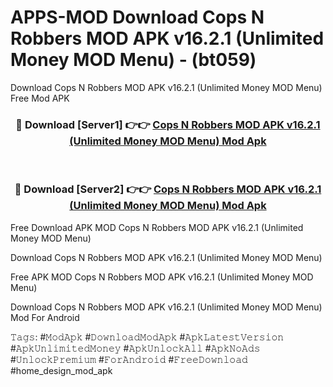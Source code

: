 # APPS-MOD Download Cops N Robbers MOD APK v16.2.1 (Unlimited Money MOD Menu) - (bt059)
Download Cops N Robbers MOD APK v16.2.1 (Unlimited Money MOD Menu) Free Mod APK

<div align="center">
<h3>🔴 Download [Server1] 👉👉 <a href="https://apk-comot.site?title=Cops_N_Robbers_MOD_APK_v16.2.1_(Unlimited_Money_MOD_Menu)">Cops N Robbers MOD APK v16.2.1 (Unlimited Money MOD Menu) Mod Apk</a></h3><br>

<h3>🔴 Download [Server2] 👉👉 <a href="https://apk-comot.site?title=Cops_N_Robbers_MOD_APK_v16.2.1_(Unlimited_Money_MOD_Menu)">Cops N Robbers MOD APK v16.2.1 (Unlimited Money MOD Menu) Mod Apk</a></h3>
</div>


Free Download APK MOD Cops N Robbers MOD APK v16.2.1 (Unlimited Money MOD Menu)

Download Cops N Robbers MOD APK v16.2.1 (Unlimited Money MOD Menu) 

Free APK MOD Cops N Robbers MOD APK v16.2.1 (Unlimited Money MOD Menu) 

Download Cops N Robbers MOD APK v16.2.1 (Unlimited Money MOD Menu) Mod For Android

𝚃𝚊𝚐𝚜: #𝙼𝚘𝚍𝙰𝚙𝚔 #𝙳𝚘𝚠𝚗𝚕𝚘𝚊𝚍𝙼𝚘𝚍𝙰𝚙𝚔 #𝙰𝚙𝚔𝙻𝚊𝚝𝚎𝚜𝚝𝚅𝚎𝚛𝚜𝚒𝚘𝚗 #𝙰𝚙𝚔𝚄𝚗𝚕𝚒𝚖𝚒𝚝𝚎𝚍𝙼𝚘𝚗𝚎𝚢 #𝙰𝚙𝚔𝚄𝚗𝚕𝚘𝚌𝚔𝙰𝚕𝚕 #𝙰𝚙𝚔𝙽𝚘𝙰𝚍𝚜 #𝚄𝚗𝚕𝚘𝚌𝚔𝙿𝚛𝚎𝚖𝚒𝚞𝚖 #𝙵𝚘𝚛𝙰𝚗𝚍𝚛𝚘𝚒𝚍 #𝙵𝚛𝚎𝚎𝙳𝚘𝚠𝚗𝚕𝚘𝚊𝚍 #home_design_mod_apk